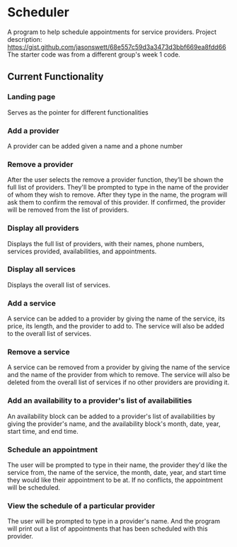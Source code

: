 # Scheduler

A program to help schedule appointments for service providers.
Project description: https://gist.github.com/jasonswett/68e557c59d3a3473d3bbf669ea8fdd66
The starter code was from a different group's week 1 code.

## Current Functionality

### Landing page

Serves as the pointer for different functionalities

### Add a provider

A provider can be added given a name and a phone number

### Remove a provider

After the user selects the remove a provider function, they’ll be shown the full list of providers.
They'll be prompted to type in the name of the provider of whom they wish to remove.
After they type in the name, the program will ask them to confirm the removal of this provider.
If confirmed, the provider will be removed from the list of providers.

### Display all providers

Displays the full list of providers, with their names, phone numbers, services provided, availabilities, and appointments.

### Display all services

Displays the overall list of services.

### Add a service

A service can be added to a provider by giving the name of the service, its price, its length, and the provider to add to.
The service will also be added to the overall list of services.

### Remove a service

A service can be removed from a provider by giving the name of the service and the name of the provider from which to remove.
The service will also be deleted from the overall list of services if no other providers are providing it.

### Add an availability to a provider's list of availabilities

An availability block can be added to a provider's list of availabilities by giving the provider's name, and the availability block's month, date, year, start time, and end time.

### Schedule an appointment

The user will be prompted to type in their name, the provider they'd like the service from, the name of the service, the month, date, year, and start time they would like their appointment to be at.
If no conflicts, the appointment will be scheduled.

### View the schedule of a particular provider

The user will be prompted to type in a provider's name. And the program will print out a list of appointments that has been scheduled with this provider.
